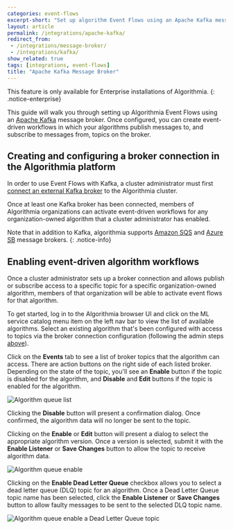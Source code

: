 ```yaml
---
categories: event-flows
excerpt-short: "Set up algorithm Event Flows using an Apache Kafka message broker"
layout: article
permalink: /integrations/apache-kafka/
redirect_from:
 - /integrations/message-broker/
 - /integrations/kafka/
show_related: true
tags: [integrations, event-flows]
title: "Apache Kafka Message Broker"
---
```


This feature is only available for Enterprise installations of Algorithmia.
{: .notice-enterprise}

This guide will walk you through setting up Algorithmia Event Flows using an [Apache Kafka](https://kafka.apache.org/) message broker. Once configured, you can create event-driven workflows in which your algorithms publish messages to, and subscribe to messages from, topics on the broker.

## Creating and configuring a broker connection in the Algorithmia platform

In order to use Event Flows with Kafka, a cluster administrator must first [connect an external Kafka broker](https://training.algorithmia.com/exploring-the-admin-panel/807062) to the Algorithmia cluster.

Once at least one Kafka broker has been connected, members of Algorithmia organizations can activate event-driven workflows for any organization-owned algorithm that a cluster administrator has enabled.

Note that in addition to Kafka, algorithmia supports [Amazon SQS](/developers/integrations/amazon-sqs/) and [Azure SB](/developers/integrations/azure-sb) message brokers.
{: .notice-info}

## Enabling event-driven algorithm workflows

Once a cluster administrator sets up a broker connection and allows publish or subscribe access to a specific topic for a specific organization-owned algorithm, members of that organization will be able to activate event flows for that algorithm.

To get started, log in to the Algorithmia browser UI and click on the ML service catalog menu item on the left nav bar to view the list of available algorithms. Select an existing algorithm that's been configured with access to topics via the broker connection configuration (following the admin steps [above](#creating-and-configuring-a-broker-connection-in-the-algorithmia-platform)).

Click on the **Events** tab to see a list of broker topics that the algorithm can access. There are action buttons on the right side of each listed broker. Depending on the state of the topic, you'll see an **Enable** button if the topic is disabled for the algorithm, and **Disable** and **Edit** buttons if the topic is enabled for the algorithm.

<img src="{{site.cdnurl}}{{site.baseurl}}/images/post_images/message-broker/algorithm-queue-list.png" alt="Algorithm queue list">

Clicking the **Disable** button will present a confirmation dialog. Once confirmed, the algorithm data will no longer be sent to the topic.

Clicking on the **Enable** or **Edit** button will present a dialog to select the appropriate algorithm version. Once a version is selected, submit it with the **Enable Listener** or **Save Changes** button to allow the topic to receive algorithm data.

<img src="{{site.cdnurl}}{{site.baseurl}}/images/post_images/message-broker/algorithm-queue-enable.png" alt="Algorithm queue enable">

Clicking on the **Enable Dead Letter Queue** checkbox allows you to select a dead letter queue (DLQ) topic for an algorithm. Once a Dead Letter Queue topic name has been selected, click the **Enable Listener** or **Save Changes** button to allow faulty messages to be sent to the selected DLQ topic name.

<img src="{{site.cdnurl}}{{site.baseurl}}/images/post_images/message-broker/algorithm-queue-enable-dlq.png" alt="Algorithm queue enable a Dead Letter Queue topic">
